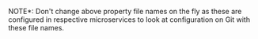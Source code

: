 NOTE*: Don't change above property file names on the fly as these are configured in respective microservices to look at configuration on Git with these file names.
